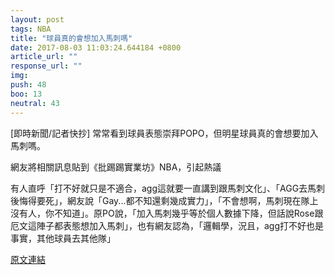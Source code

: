 ```yaml
---
layout: post
tags: NBA
title: "球員真的會想加入馬刺嗎"
date: 2017-08-03 11:03:24.644184 +0800
article_url: ""
response_url: ""
img: 
push: 48
boo: 13
neutral: 43
---
```


[即時新聞/記者快抄] 常常看到球員表態崇拜POPO，但明星球員真的會想要加入馬刺嗎。

網友將相關訊息貼到《批踢踢實業坊》NBA，引起熱議

有人直呼「打不好就只是不適合，agg這就要一直講到跟馬刺文化」、「AGG去馬刺後悔得要死」，網友說「Gay...都不知還剩幾成實力」，「不會想啊，馬刺現在隊上沒有人，你不知道」。原PO說，「加入馬刺幾乎等於個人數據下降，但話說Rose跟厄文這陣子都表態想加入馬刺」，也有網友認為，「邏輯學，況且，agg打不好也是事實，其他球員去其他隊」

<a href = "https://www.ptt.cc/bbs/NBA/M.1501203876.A.9AD.html">原文連結</a>


